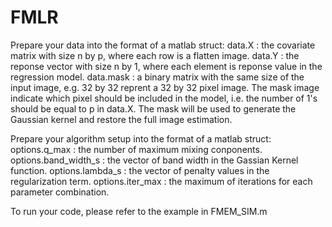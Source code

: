 # FMLR
Prepare your data into the format of a matlab struct:
data.X : the covariate matrix with size n by p, where each row is a flatten image.
data.Y : the reponse vector with size n by 1, where each element is reponse value in the regression model.
data.mask : a binary matrix with the same size of the input image, e.g. 32 by 32 reprent a 32 by 32 pixel image. The mask image indicate which pixel should be included in the model, i.e. the number of 1's should be equal to p in data.X. The mask will be used to generate the Gaussian kernel and restore the full image estimation.

Prepare your algorithm setup into the format of a matlab struct:
options.q_max : the number of maximum mixing conponents.
options.band_width_s : the vector of band width in the Gassian Kernel function.
options.lambda_s : the vector of penalty values in the regularization term.
options.iter_max : the maximum of iterations for each parameter combination.

To run your code, please refer to the example in FMEM_SIM.m